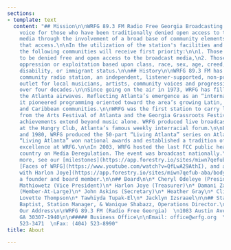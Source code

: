 ```yaml
---
sections:
- template: text
  content: "## Mission\n\nWRFG 89.3 FM Radio Free Georgia Broadcasting provides a
    voice for those who have been traditionally denied open access to the broadcast
    media through the involvement of a broad base of community elements to guarantee
    that access.\n\nIn the utilization of the station's facilities and in its programs
    the following communities will receive first priority:\n\n1. Those who continue
    to be denied free and open access to the broadcast media,\n2. Those who suffer
    oppression or exploitation based upon class, race, sex, age, creed, sexual orientation,
    disability, or immigrant status.\n\n## History\n\nWRFG 89.3 FM has been Atlanta’s
    community radio station, an independent, listener-supported, non-profit media
    outlet for local musicians, artists, community voices and progressive ideas for
    over four decades.\n\nSince going on the air in 1973, WRFG has filled a void on
    the Atlanta airwaves. Reflecting Atlanta’s emergence as an “international city”,
    it pioneered programming oriented toward the area’s growing Latin, African, Asian
    and Caribbean communities.\n\nWRFG was the first station to carry live broadcasts
    from the Arts Festival of Atlanta and the Georgia Grassroots Festival.\n\nWRFG’s
    achievements extend beyond music alone. WRFG produced live broadcasts of speakers
    at the Hungry Club, Atlanta’s famous weekly interracial forum.\n\nBetween 1977
    and 1980, WRFG produced the 50-part “Living Atlanta” series on Atlanta’s history.
    “Living Atlanta” won national awards and established a tradition of documentary
    excellence at WRFG.\n\nIn 2003, WRFG hosted the last FCC public hearing in the
    country on Media Deregulation. The event was broadcast nationally.\n\nTo learn
    more, see our [milestones](https://app.forestry.io/sites/miwn7qefub-aba/body-media//uploads/historical-milstones.pdf),
    [Faces of WRFG](https://www.youtube.com/watch?v=QfLwA29AthI), and an [interview
    with Harlon Joye](https://app.forestry.io/sites/miwn7qefub-aba/body-media//uploads/interview-with-harlon-joye.pdf),
    a founder and board member.\n\n## Board\n\n* Cheryl Odeleye (President)\n* Dianne
    Mathiowetz (Vice President)\n* Harlon Joye (Treasurer)\n* Damani Zakee Aaquil
    (Member-At-Large)\n* John Askins (Secretary)\n* Heather Gray\n* Cliff Albright\n*
    Lovette Thompson\n* Tawhiyda Tupak-El\n* Jacklyn Izsraael\n\n## Staff\n\nJoan
    Baptist, Station Manager, & Wanique Shabazz, Operations Director.\n\n## Contact\n\n#####
    Our Address\n\nWRFG 89.3 FM (Radio Free Georgia)  \n1083 Austin Avenue NE  \nAtlanta,
    GA 30307-1940\n\n##### Business Office\n\nEmail: office@wrfg.org  \nPhone: (404)
    523-3471  \nFax: (404) 523-8990"
title: About

---
```

